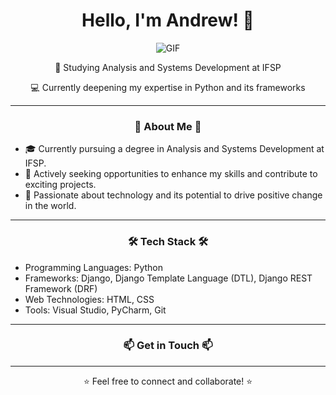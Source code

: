 <h1 align="center">Hello, I'm Andrew! 👋</h1>

<p align="center">
  <img src="https://github.com/AndrewBait/gif/blob/main/1be0050b393f6c4f9fe7eccfd8856a40.gif" alt="GIF">
</p>

<p align="center">📖 Studying Analysis and Systems Development at IFSP</p>

<p align="center">💻 Currently deepening my expertise in Python and its frameworks</p>

<hr>

<h3 align="center">🌟 About Me 🌟</h3>

- 🎓 Currently pursuing a degree in Analysis and Systems Development at IFSP.
- 💼 Actively seeking opportunities to enhance my skills and contribute to exciting projects.
- 🚀 Passionate about technology and its potential to drive positive change in the world.

<hr>

<h3 align="center">🛠️ Tech Stack 🛠️</h3>

- Programming Languages: Python
- Frameworks: Django, Django Template Language (DTL), Django REST Framework (DRF)
- Web Technologies: HTML, CSS
- Tools: Visual Studio, PyCharm, Git

<hr>

<h3 align="center">📫 Get in Touch 📫</h3>

<hr>

<p align="center">⭐️ Feel free to connect and collaborate! ⭐️</p>
